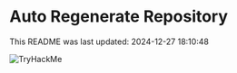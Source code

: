 # Auto Regenerate Repository

This README was last updated: 2024-12-27 18:10:48

 ![TryHackMe](https://tryhackme.com/badge/533634)